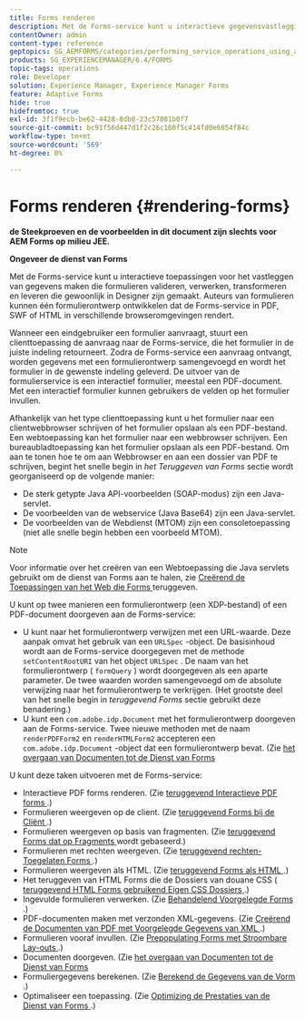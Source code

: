 ```yaml
---
title: Forms renderen
description: Met de Forms-service kunt u interactieve gegevensvastleggingsclienttoepassingen maken die formulieren valideren, verwerken, transformeren en leveren die gewoonlijk in Designer zijn gemaakt. Auteurs van formulieren kunnen één formulierontwerp ontwikkelen dat de Forms-service in PDF, SWF of HTML in verschillende browseromgevingen rendert.
contentOwner: admin
content-type: reference
geptopics: SG_AEMFORMS/categories/performing_service_operations_using_apis
products: SG_EXPERIENCEMANAGER/6.4/FORMS
topic-tags: operations
role: Developer
solution: Experience Manager, Experience Manager Forms
feature: Adaptive Forms
hide: true
hidefromtoc: true
exl-id: 3f1f9ecb-be62-4428-8db8-23c57081b0f7
source-git-commit: bc91f56d447d1f2c26c160f5c414fd0e6054f84c
workflow-type: tm+mt
source-wordcount: '569'
ht-degree: 0%

---
```


# Forms renderen {#rendering-forms}

**de Steekproeven en de voorbeelden in dit document zijn slechts voor AEM Forms op milieu JEE.**

**Ongeveer de dienst van Forms**

Met de Forms-service kunt u interactieve toepassingen voor het vastleggen van gegevens maken die formulieren valideren, verwerken, transformeren en leveren die gewoonlijk in Designer zijn gemaakt. Auteurs van formulieren kunnen één formulierontwerp ontwikkelen dat de Forms-service in PDF, SWF of HTML in verschillende browseromgevingen rendert.

Wanneer een eindgebruiker een formulier aanvraagt, stuurt een clienttoepassing de aanvraag naar de Forms-service, die het formulier in de juiste indeling retourneert. Zodra de Forms-service een aanvraag ontvangt, worden gegevens met een formulierontwerp samengevoegd en wordt het formulier in de gewenste indeling geleverd. De uitvoer van de formulierservice is een interactief formulier, meestal een PDF-document. Met een interactief formulier kunnen gebruikers de velden op het formulier invullen.

Afhankelijk van het type clienttoepassing kunt u het formulier naar een clientwebbrowser schrijven of het formulier opslaan als een PDF-bestand. Een webtoepassing kan het formulier naar een webbrowser schrijven. Een bureaubladtoepassing kan het formulier opslaan als een PDF-bestand. Om aan te tonen hoe te om aan Webbrowser en aan een dossier van PDF te schrijven, begint het snelle begin in *het Teruggeven van Forms* sectie wordt georganiseerd op de volgende manier:

* De sterk getypte Java API-voorbeelden (SOAP-modus) zijn een Java-servlet.
* De voorbeelden van de webservice (Java Base64) zijn een Java-servlet.
* De voorbeelden van de Webdienst (MTOM) zijn een consoletoepassing (niet alle snelle begin hebben een voorbeeld MTOM).

>[!NOTE]
>
>Voor informatie over het creëren van een Webtoepassing die Java servlets gebruikt om de dienst van Forms aan te halen, zie [ Creërend de Toepassingen van het Web die Forms ](/help/forms/developing/creating-web-applications-renders-forms.md) teruggeven.

U kunt op twee manieren een formulierontwerp (een XDP-bestand) of een PDF-document doorgeven aan de Forms-service:

* U kunt naar het formulierontwerp verwijzen met een URL-waarde. Deze aanpak omvat het gebruik van een `URLSpec` -object. De basisinhoud wordt aan de Forms-service doorgegeven met de methode `setContentRootURI` van het object `URLSpec` . De naam van het formulierontwerp ( `formQuery` ) wordt doorgegeven als een aparte parameter. De twee waarden worden samengevoegd om de absolute verwijzing naar het formulierontwerp te verkrijgen. (Het grootste deel van het snelle begin in *teruggevend Forms* sectie gebruikt deze benadering.)
* U kunt een `com.adobe.idp.Document` met het formulierontwerp doorgeven aan de Forms-service. Twee nieuwe methoden met de naam `renderPDFForm2` en `renderHTMLForm2` accepteren een `com.adobe.idp.Document` -object dat een formulierontwerp bevat. (Zie [ het overgaan van Documenten tot de Dienst van Forms ](/help/forms/developing/passing-documents-forms-service.md)

U kunt deze taken uitvoeren met de Forms-service:

* Interactieve PDF forms renderen. (Zie [ teruggevend Interactieve PDF forms ](/help/forms/developing/rendering-interactive-pdf-forms.md).)
* Formulieren weergeven op de client. (Zie [ teruggevend Forms bij de Cliënt ](/help/forms/developing/rendering-forms-client.md).)
* Formulieren weergeven op basis van fragmenten. (Zie [ teruggevend Forms dat op Fragments ](/help/forms/developing/rendering-forms-based-fragments.md) wordt gebaseerd.)
* Formulieren met rechten weergeven. (Zie [ teruggevend rechten-Toegelaten Forms ](/help/forms/developing/rendering-rights-enabled-forms.md).)
* Formulieren weergeven als HTML. (Zie [ teruggevend Forms als HTML ](/help/forms/developing/rendering-forms-html.md).)
* Het teruggeven van HTML Forms die de Dossiers van douane CSS ([ teruggevend HTML Forms gebruikend Eigen CSS Dossiers ](/help/forms/developing/rendering-html-forms-using-custom.md).)
* Ingevulde formulieren verwerken. (Zie [ Behandelend Voorgelegde Forms ](/help/forms/developing/handling-submitted-forms.md).)
* PDF-documenten maken met verzonden XML-gegevens. (Zie [ Creërend de Documenten van PDF met Voorgelegde Gegevens van XML ](/help/forms/developing/creating-pdf-documents-submitted-xml.md).)
* Formulieren vooraf invullen. (Zie [ Prepopulating Forms met Stroombare Lay-outs ](/help/forms/developing/prepopulating-forms-flowable-layouts.md).)
* Documenten doorgeven. (Zie [ het overgaan van Documenten tot de Dienst van Forms ](/help/forms/developing/passing-documents-forms-service.md)
* Formuliergegevens berekenen. (Zie [ Berekend de Gegevens van de Vorm ](/help/forms/developing/calculating-form-data.md).)
* Optimaliseer een toepassing. (Zie [ Optimizing de Prestaties van de Dienst van Forms ](/help/forms/developing/optimizing-performance-forms-service.md).)
